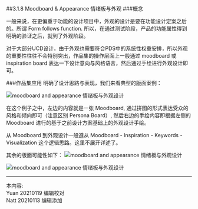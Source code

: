 ##3.1.8 Moodboard & Appearance 情绪板与外观
###概念

一般来说，在更偏重于功能的设计项目中，外观的设计是要在功能设计定案之后的。所谓 Form follows function. 所以，在通过测试阶段，产品的功能属性得到明确的验证之后，就到了外观阶段。

对于大部分UCD设计，由于外观也需要符合PDS中的系统性权重安排，所以外观的重要性往往不会特别突出，作品集的操作层面上一般通过 moodboard 或 inspiration board 表达一下设计意向与风格语言，然后通过手绘进行外观设计即可。


###作品集应用
明确了设计思路与表现，我们来看典型的版面案例：

![moodboard and appearance 情绪板与外观设计](http://kitpic.makebi.net/2021/id_18.jpg)

在这个例子之中，左边的内容就是一张 Moodboard, 通过拼图的形式表达受众的风格和倾向即可（注意区别 Persona Board）, 然后右边的手绘内容即根据左侧的 Moodboard 进行的基于之前设计方案基础上的外观设计手绘。

从 Moodboard 到外观设计一般遵从 Moodboard - Inspiration - Keywords - Visualization 这个逻辑思路。这里不展开详述了。

其余的版面可能性如下：
![moodboard and appearance 情绪板与外观设计](http://kitpic.makebi.net/2021/id_19.jpg)



![moodboard and appearance 情绪板与外观设计](http://kitpic.makebi.net/2021/id_20.jpg)


---
本内容:    
Yuan 20210119 编辑校对  
Natt 20210113 编辑添加
